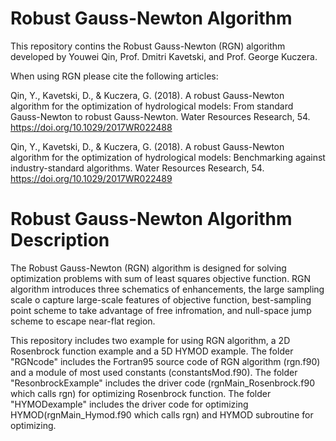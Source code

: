 # Robust Gauss-Newton Algorithm
This repository contins the Robust Gauss-Newton (RGN) algorithm developed by Youwei Qin, Prof. Dmitri Kavetski, and Prof. George Kuczera. 

When using RGN please cite the following articles:

Qin, Y., Kavetski, D., & Kuczera, G. (2018). A robust Gauss-Newton algorithm for the optimization of hydrological models: From standard Gauss-Newton to robust Gauss-Newton. Water
Resources Research, 54. https://doi.org/10.1029/2017WR022488

Qin, Y., Kavetski, D., & Kuczera, G. (2018). A robust Gauss-Newton algorithm for the optimization of hydrological models: Benchmarking against industry-standard algorithms. Water Resources Research, 54. https://doi.org/10.1029/2017WR022489

# Robust Gauss-Newton Algorithm Description
The Robust Gauss-Newton (RGN) algorithm is designed for solving optimization problems with sum of least squares objective function. RGN algorithm introduces three schematics of enhancements, the large sampling scale o capture large-scale features of objective function, best-sampling point scheme to take advantage of free infromation, and null-space jump scheme to escape near-flat region.

This repository includes two example for using RGN algorithm, a 2D Rosenbrock function example and a 5D HYMOD example. The folder "RGNcode" includes the Fortran95 source code of RGN algorithm (rgn.f90) and a module of most used constants (constantsMod.f90). The folder "ResonbrockExample" includes the driver code (rgnMain_Rosenbrock.f90 which calls rgn) for optimizing Rosenbrock function. The folder "HYMODexample" includes the driver code for optimizing HYMOD(rgnMain_Hymod.f90 which calls rgn) and HYMOD subroutine for optimizing.

